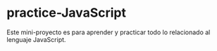 # practice-JavaScript
Este mini-proyecto es para aprender y practicar todo lo relacionado al lenguaje JavaScript.

